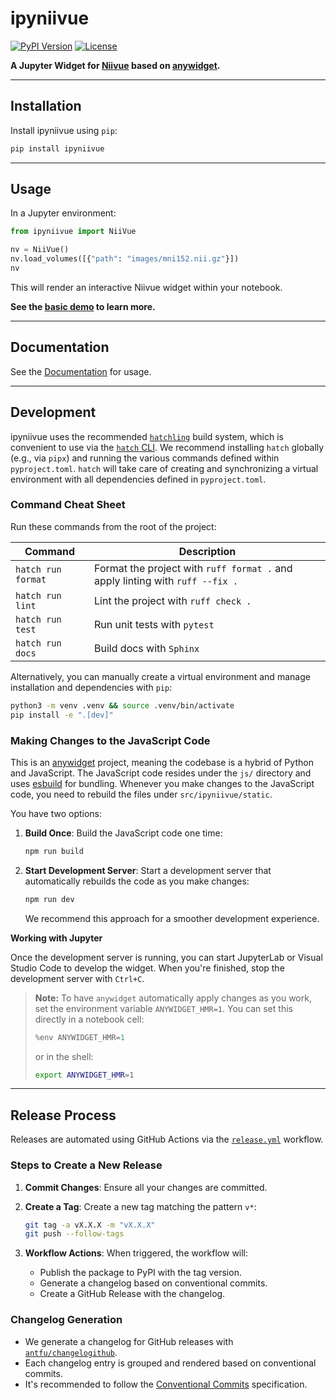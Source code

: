 # ipyniivue

[![PyPI Version](https://badge.fury.io/py/ipyniivue.svg)](https://badge.fury.io/py/ipyniivue)
[![License](https://img.shields.io/github/license/niivue/ipyniivue)](https://opensource.org/license/bsd-2-clause)

**A Jupyter Widget for [Niivue](https://github.com/niivue/niivue) based on [anywidget](https://github.com/manzt/anywidget).**

---


## Installation

Install ipyniivue using `pip`:

```sh
pip install ipyniivue
```

---

## Usage

In a Jupyter environment:

```python
from ipyniivue import NiiVue

nv = NiiVue()
nv.load_volumes([{"path": "images/mni152.nii.gz"}])
nv
```

This will render an interactive Niivue widget within your notebook.

**See the [basic demo](./examples/basic_multiplanar.ipynb) to learn more.**

---

## Documentation

See the [Documentation](https://niivue.github.io/ipyniivue) for usage.


---

## Development

ipyniivue uses the recommended [`hatchling`](https://packaging.python.org/en/latest/flow/#using-hatch) build system, which is convenient to use via the [`hatch` CLI](https://hatch.pypa.io/latest/). We recommend installing `hatch` globally (e.g., via `pipx`) and running the various commands defined within `pyproject.toml`. `hatch` will take care of creating and synchronizing a virtual environment with all dependencies defined in `pyproject.toml`.

### Command Cheat Sheet

Run these commands from the root of the project:

| Command                | Description                                                          |
|------------------------|----------------------------------------------------------------------|
| `hatch run format`     | Format the project with `ruff format .` and apply linting with `ruff --fix .` |
| `hatch run lint`       | Lint the project with `ruff check .`                                 |
| `hatch run test`       | Run unit tests with `pytest`                                         |
| `hatch run docs`       | Build docs with `Sphinx`                                             |

Alternatively, you can manually create a virtual environment and manage installation and dependencies with `pip`:

```sh
python3 -m venv .venv && source .venv/bin/activate
pip install -e ".[dev]"
```

### Making Changes to the JavaScript Code

This is an [anywidget](https://github.com/manzt/anywidget) project, meaning the codebase is a hybrid of Python and JavaScript. The JavaScript code resides under the `js/` directory and uses [esbuild](https://esbuild.github.io/) for bundling. Whenever you make changes to the JavaScript code, you need to rebuild the files under `src/ipyniivue/static`.

You have two options:

1. **Build Once**: Build the JavaScript code one time:

    ```sh
    npm run build
    ```

2. **Start Development Server**: Start a development server that automatically rebuilds the code as you make changes:

    ```sh
    npm run dev
    ```

    We recommend this approach for a smoother development experience.

**Working with Jupyter**

Once the development server is running, you can start JupyterLab or Visual Studio Code to develop the widget. When you're finished, stop the development server with `Ctrl+C`.

> **Note:** To have `anywidget` automatically apply changes as you work, set the environment variable `ANYWIDGET_HMR=1`. You can set this directly in a notebook cell:
>
> ```python
> %env ANYWIDGET_HMR=1
> ```
> or in the shell:
> ```sh
> export ANYWIDGET_HMR=1
> ```

---

## Release Process

Releases are automated using GitHub Actions via the [`release.yml`](.github/workflows/release.yml) workflow.

### Steps to Create a New Release

1. **Commit Changes**: Ensure all your changes are committed.

2. **Create a Tag**: Create a new tag matching the pattern `v*`:

    ```sh
    git tag -a vX.X.X -m "vX.X.X"
    git push --follow-tags
    ```

3. **Workflow Actions**: When triggered, the workflow will:

   - Publish the package to PyPI with the tag version.
   - Generate a changelog based on conventional commits.
   - Create a GitHub Release with the changelog.

### Changelog Generation

- We generate a changelog for GitHub releases with [`antfu/changelogithub`](https://github.com/antfu/changelogithub).
- Each changelog entry is grouped and rendered based on conventional commits.
- It's recommended to follow the [Conventional Commits](https://www.conventionalcommits.org/en/v1.0.0/#summary) specification.
